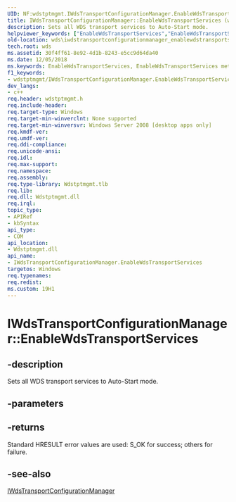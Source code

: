 ```yaml
---
UID: NF:wdstptmgmt.IWdsTransportConfigurationManager.EnableWdsTransportServices
title: IWdsTransportConfigurationManager::EnableWdsTransportServices (wdstptmgmt.h)
description: Sets all WDS transport services to Auto-Start mode.
helpviewer_keywords: ["EnableWdsTransportServices","EnableWdsTransportServices method [Windows Deployment Services]","EnableWdsTransportServices method [Windows Deployment Services]","IWdsTransportConfigurationManager interface","IWdsTransportConfigurationManager interface [Windows Deployment Services]","EnableWdsTransportServices method","IWdsTransportConfigurationManager.EnableWdsTransportServices","IWdsTransportConfigurationManager::EnableWdsTransportServices","wds.iwdstransportconfigurationmanager_enablewdstransportservices","wdstptmgmt/IWdsTransportConfigurationManager::EnableWdsTransportServices"]
old-location: wds\iwdstransportconfigurationmanager_enablewdstransportservices.htm
tech.root: wds
ms.assetid: 30f4ff61-8e92-4d1b-8243-e5cc9d64da40
ms.date: 12/05/2018
ms.keywords: EnableWdsTransportServices, EnableWdsTransportServices method [Windows Deployment Services], EnableWdsTransportServices method [Windows Deployment Services],IWdsTransportConfigurationManager interface, IWdsTransportConfigurationManager interface [Windows Deployment Services],EnableWdsTransportServices method, IWdsTransportConfigurationManager.EnableWdsTransportServices, IWdsTransportConfigurationManager::EnableWdsTransportServices, wds.iwdstransportconfigurationmanager_enablewdstransportservices, wdstptmgmt/IWdsTransportConfigurationManager::EnableWdsTransportServices
f1_keywords:
- wdstptmgmt/IWdsTransportConfigurationManager.EnableWdsTransportServices
dev_langs:
- c++
req.header: wdstptmgmt.h
req.include-header: 
req.target-type: Windows
req.target-min-winverclnt: None supported
req.target-min-winversvr: Windows Server 2008 [desktop apps only]
req.kmdf-ver: 
req.umdf-ver: 
req.ddi-compliance: 
req.unicode-ansi: 
req.idl: 
req.max-support: 
req.namespace: 
req.assembly: 
req.type-library: Wdstptmgmt.tlb
req.lib: 
req.dll: Wdstptmgmt.dll
req.irql: 
topic_type:
- APIRef
- kbSyntax
api_type:
- COM
api_location:
- Wdstptmgmt.dll
api_name:
- IWdsTransportConfigurationManager.EnableWdsTransportServices
targetos: Windows
req.typenames: 
req.redist: 
ms.custom: 19H1
---
```


# IWdsTransportConfigurationManager::EnableWdsTransportServices


## -description


Sets all WDS transport services to Auto-Start mode. 


## -parameters






## -returns



Standard HRESULT error values are used: S_OK for success; others for failure.




## -see-also




<a href="https://docs.microsoft.com/windows/desktop/api/wdstptmgmt/nn-wdstptmgmt-iwdstransportconfigurationmanager">IWdsTransportConfigurationManager</a>
 

 

